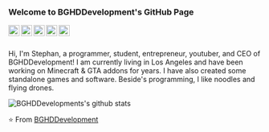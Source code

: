 ### Welcome to BGHDDevelopment's GitHub Page
<a href="https://bghddevelopment.com/discord">
  <img align="left" alt="Discord" width="22px" src="https://cdn.jsdelivr.net/npm/simple-icons@3.1.0/icons/discord.svg" />
</a>
<a href="http://linkedin.com/company/bghddevelopment">
  <img align="left" alt="LinkedIn" width="22px" src="https://cdn.jsdelivr.net/npm/simple-icons@3.1.0/icons/linkedin.svg" />
</a>
<a href="ceo@bghddevelopment.com">
  <img align="left" alt="'Gmail" width="22px" src="https://cdn.jsdelivr.net/npm/simple-icons@3.1.0/icons/gmail.svg" />
</a>
<a href="https://partreon.com/BGHDDevelopment">
  <img align="left" alt="Patreon" width="22px" src="https://cdn.jsdelivr.net/npm/simple-icons@3.1.0/icons/patreon.svg" />
</a>
<a href="https://youtube.com/BGHDDevelopment">
  <img align="left" alt="YouTube" width="22px" src="https://cdn.jsdelivr.net/npm/simple-icons@3.1.0/icons/youtube.svg" />
</a>
<br />
<br />

Hi, I'm Stephan, a programmer, student, entrepreneur, youtuber, and CEO of BGHDDevelopment! I am currently living in Los Angeles and have been working on Minecraft & GTA addons for years. I have also created some standalone games and software. Beside's programming, I like noodles and flying drones.


![BGHDDevelopments's github stats](https://github-readme-stats.vercel.app/api?username=bghddevelopment&show_icons=true&hide_border=true)

⭐️ From [BGHDDevelopment](https://github.com/bghddevelopment)
